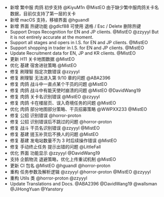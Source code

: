 - 新增 繁中服 肉鸽 初步支持 @KiyuM1n @MistEO
  由于缺少繁中服肉鸽关卡名数据，目前仅支持了第一层的关卡
- 新增 macOS 支持，移植界面 @hguandl
- 新增 界面 热键功能 @gdlcf88
  可使用 退格 / Esc / Delete 删除热键
- Support Drops Recognition for EN and JP clients. @MistEO @zzyyyl
  But it is not entirely accurate at the moment.
- Support all stages and opers in I.S. for EN and JP clients. @MistEO
- Support shopping in trader in I.S. for EN and JP clients. @MistEO
- Update Recruitment data for EN, JP and KR clients. @MistEO
- 更新 H11 关卡地图数据 @MistEO
- 优化 基建 宿舍进驻策略 @MistEO
- 修复 刷理智 指定次数错误 @zzyyyl
- 修复 刷理智 无法进入第 9/10 章的问题 @ABA2396
- 修复 肉鸽 战斗中一直点某个干员的问题 @MistEO
- 修复 肉鸽 战斗中有能天使时崩溃的问题 @MistEO @DavidWang19
- 修复 肉鸽 关卡名识别错误 @MistEO @zzyyyl
- 修复 肉鸽 卡在楼层页、误入奇境任务的问题 @MistEO
- 优化 肉鸽 部分地图部分策略、干员招募策略 @WWPXX233 @MistEO
- 修复 公招 识别错误 @horror-proton
- 修复 公招 识别错误后不跳过的问题 @horror-proton
- 修复 战斗 干员名识别错误 @zzyyyl @MistEO
- 修复 基建 搓玉补货后不换人的问题 @MistEO
- 修复 基建 发电站数量不为 3 时后续操作错误 @MistEO
- 修复 手动终止任务 提示出错的问题 @LittleFall
- 优化 界面 功能显示 @zzyyyl @DavidWang19
- 支持 企鹅物流 退避策略，优化上传重试机制 @MistEO
- 更新 CI 包名 @MistEO @hguandl @horror-proton
- 重构 任务参数及解析逻辑 @zzyyyl @horror-proton @MistEO @zzyyyl
- 重构 Utils 类 @horror-proton @zzyyyl
- Update Translations and Docs. @ABA2396 @DavidWang19 @wallsman @JiHongYuan @Yanstory
